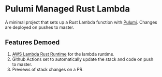 # Pulumi Managed Rust Lambda

A minimal project that sets up a Rust Lambda function with [Pulumi]. Changes are deployed on pushes to master.


## Features Demoed

1. [AWS Lambda Rust Runtime] for the lambda runtime.
2. Github Actions set to automatically update the stack and code on push to master.
3. Previews of stack changes on a PR.

[Pulumi]: https://www.pulumi.com/
[AWS Lambda Rust Runtime]: https://github.com/awslabs/aws-lambda-rust-runtime